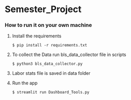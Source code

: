 # Semester_Project 

### How to run it on your own machine

1. Install the requirements

   ```
   $ pip install -r requirements.txt
   ```
2. To collect the Data run bls_data_collector file in scripts 
   ```
   $ python3 bls_data_collector.py
   ```
3. Labor stats file is saved in data folder 

4. Run the app

   ```
   $ streamlit run Dashboard_Tools.py
   ```
